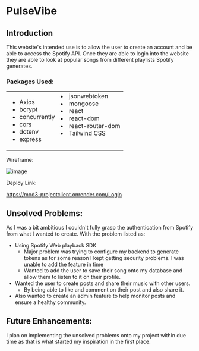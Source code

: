 ﻿# PulseVibe
 ## Introduction
 This website's intended use is to allow the user to create an account and be able to access the Spotify API. Once they are able to login into the website they are able to look at popular songs from different playlists Spotify generates.
 ### Packages Used:
 <table>
  <tr>
    <td valign="top">

- Axios
- bcrypt
- concurrently
- cors
- dotenv
- express
    </td>
    <td valign="top">
- jsonwebtoken
- mongoose
- react
- react-dom
- react-router-dom
- Tailwind CSS
    </td>
  </tr>
</table>
Wireframe:

![image](https://github.com/ssok305/mod3_project/assets/78516342/9d54a20c-8d5e-4384-bf18-028287b544d4)


Deploy Link: 

https://mod3-projectclient.onrender.com/Login

## Unsolved Problems:
As I was a bit ambitious I couldn't fully grasp the authentication from Spotify from what I wanted to create. With the problem listed as:

- Using Spotify Web playback SDK
   - Major problem was trying to configure my backend to generate tokens as for some reason I kept getting security problems. I was unable to add the feature in time
   - Wanted to add the user to save their song onto my database and allow them to listen to it on their profile. 
- Wanted the user to create posts and share their music with other users.
  - By being able to like and comment on their post and also share it.
- Also wanted to create an admin feature to help monitor posts and ensure a healthy community.

## Future Enhancements:
I plan on implementing the unsolved problems onto my project within due time as that is what started my inspiration in the first place.


 
